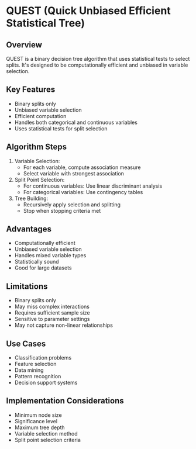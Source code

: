 # QUEST (Quick Unbiased Efficient Statistical Tree)

## Overview
QUEST is a binary decision tree algorithm that uses statistical tests to select splits. It's designed to be computationally efficient and unbiased in variable selection.

## Key Features
- Binary splits only
- Unbiased variable selection
- Efficient computation
- Handles both categorical and continuous variables
- Uses statistical tests for split selection

## Algorithm Steps
1. Variable Selection:
   - For each variable, compute association measure
   - Select variable with strongest association
2. Split Point Selection:
   - For continuous variables: Use linear discriminant analysis
   - For categorical variables: Use contingency tables
3. Tree Building:
   - Recursively apply selection and splitting
   - Stop when stopping criteria met

## Advantages
- Computationally efficient
- Unbiased variable selection
- Handles mixed variable types
- Statistically sound
- Good for large datasets

## Limitations
- Binary splits only
- May miss complex interactions
- Requires sufficient sample size
- Sensitive to parameter settings
- May not capture non-linear relationships

## Use Cases
- Classification problems
- Feature selection
- Data mining
- Pattern recognition
- Decision support systems

## Implementation Considerations
- Minimum node size
- Significance level
- Maximum tree depth
- Variable selection method
- Split point selection criteria 